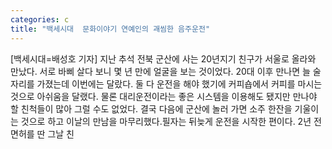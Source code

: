 ```yaml
---
categories: c
title: "백세시대  문화이야기 연예인의 괘씸한 음주운전"
---
```

[백세시대=배성호 기자] 지난 추석 전북 군산에 사는 20년지기 친구가 서울로 올라와 만났다. 서로 바삐 살다 보니 몇 년 만에 얼굴을 보는 것이었다. 20대 이후 만나면 늘 술자리를 가졌는데 이번에는 달랐다. 둘 다 운전을 해야 했기에 커피숍에서 커피를 마시는 것으로 아쉬움을 달랬다. 물론 대리운전이라는 좋은 시스템을 이용해도 됐지만 만나야 할 친척들이 많아 그럴 수도 없었다. 결국 다음에 군산에 놀러 가면 소주 한잔을 기울이는 것으로 하고 이날의 만남을 마무리했다.필자는 뒤늦게 운전을 시작한 편이다. 2년 전 면허를 딴 그날 친